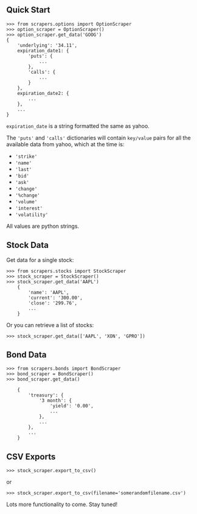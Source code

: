 ## Quick Start

    >>> from scrapers.options import OptionScraper
    >>> option_scraper = OptionScraper()
    >>> option_scraper.get_data('GOOG')
    {
        'underlying': '34.11',
        expiration_date1: {
            'puts': {
                ...
            },
            'calls': {
                ...
            }
        },
        expiration_date2: {
            ...
        },
        ...
    }

`expiration_date` is a string formatted the same as yahoo.

The `'puts'` and `'calls'` dictionaries will contain
`key/value` pairs for all the available data from yahoo,
which at the time is:
- `'strike'`
- `'name'`
- `'last'`
- `'bid'`
- `'ask'`
- `'change'`
- `'%change'`
- `'volume'`
- `'interest'`
- `'volatility'`

All values are python strings.

## Stock Data

Get data for a single stock:

    >>> from scrapers.stocks import StockScraper
    >>> stock_scraper = StockScraper()
    >>> stock_scraper.get_data('AAPL')
        {
            'name': 'AAPL',
            'current': '300.00',
            'close': '299.76',
            ...
        }

Or you can retrieve a list of stocks:

    >>> stock_scraper.get_data(['AAPL', 'XON', 'GPRO'])

## Bond Data

    >>> from scrapers.bonds import BondScraper
    >>> bond_scraper = BondScraper()
    >>> bond_scraper.get_data()

        {
            'treasury': {
                '3 month': {
                    'yield': '0.00',
                    ...
                },
                ...
            },
            ...
        }

## CSV Exports

    >>> stock_scraper.export_to_csv()

or

    >>> stock_scraper.export_to_csv(filename='somerandomfilename.csv')

Lots more functionality to come. Stay tuned!
